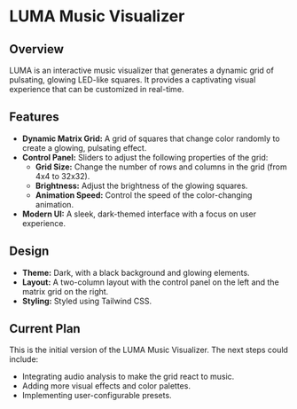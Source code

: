 # LUMA Music Visualizer

## Overview

LUMA is an interactive music visualizer that generates a dynamic grid of pulsating, glowing LED-like squares. It provides a captivating visual experience that can be customized in real-time.

## Features

*   **Dynamic Matrix Grid:** A grid of squares that change color randomly to create a glowing, pulsating effect.
*   **Control Panel:** Sliders to adjust the following properties of the grid:
    *   **Grid Size:** Change the number of rows and columns in the grid (from 4x4 to 32x32).
    *   **Brightness:** Adjust the brightness of the glowing squares.
    *   **Animation Speed:** Control the speed of the color-changing animation.
*   **Modern UI:** A sleek, dark-themed interface with a focus on user experience.

## Design

*   **Theme:** Dark, with a black background and glowing elements.
*   **Layout:** A two-column layout with the control panel on the left and the matrix grid on the right.
*   **Styling:** Styled using Tailwind CSS.

## Current Plan

This is the initial version of the LUMA Music Visualizer. The next steps could include:

*   Integrating audio analysis to make the grid react to music.
*   Adding more visual effects and color palettes.
*   Implementing user-configurable presets.
